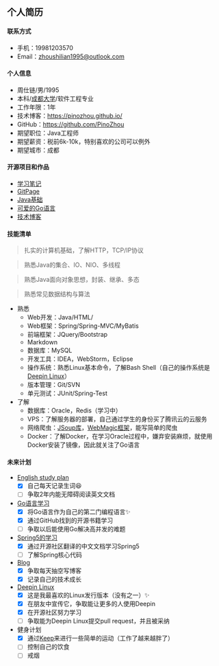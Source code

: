个人简历
----
#### 联系方式
- 手机：19981203570
- Email：<zhoushilian1995@outlook.com>

#### 个人信息
- 周仕链/男/1995
- 本科/[成都大学](http://www.cdu.edu.cn/)/软件工程专业
- 工作年限：1年
- 技术博客：https://pinozhou.github.io/
- GitHub：https://github.com/PinoZhou
- 期望职位：Java工程师
- 期望薪资：税前6k-10k，特别喜欢的公司可以例外
- 期望城市：成都

#### 开源项目和作品
- [学习笔记](https://github.com/PinoZhou/Note)
- [GitPage](https://github.com/PinoZhou/PinoZhou.github.io)
- [Java基础](https://github.com/PinoZhou/JavaBasicReview)
- [可爱的Go语言](https://github.com/PinoZhou/GoBasic)
- [技术博客](https://pinozhou.github.io/)

#### 技能清单
> 扎实的计算机基础，了解HTTP，TCP/IP协议

> 熟悉Java的集合、IO、NIO、多线程

> 熟悉Java面向对象思想，封装、继承、多态

> 熟悉常见数据结构与算法

- 熟悉
    - Web开发：Java/HTML/
    - Web框架：Spring/Spring-MVC/MyBatis
    - 前端框架：JQuery/Bootstrap
    - Markdown
    - 数据库：MySQL
    - 开发工具：IDEA，WebStorm，Eclipse
    - 操作系统：熟悉Linux基本命令，了解Bash Shell（自己的操作系统是[Deepin Linux](https://www.deepin.org/)）
    - 版本管理：Git/SVN
    - 单元测试：JUnit/Spring-Test
- 了解
    - 数据库：Oracle，Redis（学习中）
    - VPS：了解服务器的部署，自己通过学生的身份买了腾讯云的云服务
    - 网络爬虫：[JSoup库](https://jsoup.org/)，[WebMagic框架](https://webmagic.io/)，能写简单的爬虫
    - Docker：了解Docker，在学习Oracle过程中，嫌弃安装麻烦，就使用Docker安装了镜像，因此就关注了Go语言

    

#### 未来计划
- [English study plan](https://study.163.com/course/courseMain.htm?courseId=1119010)
    - [x] 自己每天记录生词:satisfied:
    - [ ] 争取2年内能无障碍阅读英文文档

- [Go语言学习](https://github.com/PinoZhou/GoBasic)
    - [x] 将Go语言作为自己的第二门编程语言:sparkles:
    - [x] 通过GitHub找到的开源书籍学习
    - [ ] 争取以后能使用Go解决高并发的难题

- [Spring5的学习](https://legacy.gitbook.com/book/lfvepclr/spring-framework-5-doc-cn/details)
    - [x] 通过开源社区翻译的中文文档学习Spring5
    - [ ] 了解Spring核心代码

- [Blog](http://www.92coding.club/)
    - [x] 争取每天抽空写博客
    - [x] 记录自己的技术成长

- [Deepin Linux](https://www.deepin.org/)
    - [x] 这是我最喜欢的Linux发行版本（没有之一）:sparkles:
    - [x] 在朋友中宣传它，争取能让更多的人使用Deepin
    - [x] 在开源社区努力学习
    - [ ] 争取能为Deepin Linux提交pull request，并且被采纳
- 健身计划
    - [x] 通过[Keep](http://www.gotokeep.com/)来进行一些简单的运动（工作了越来越胖了）
    - [ ] 控制自己的饮食
    - [ ] 戒烟